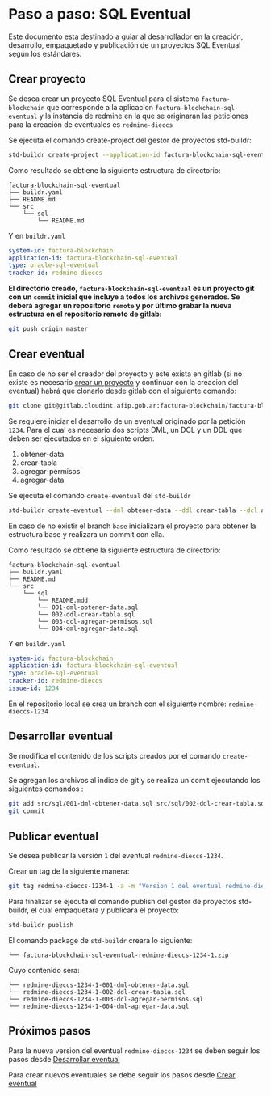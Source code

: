 # Paso a paso: SQL Eventual

Este documento esta destinado a guiar al desarrollador en la creación, desarrollo, empaquetado y publicación de un proyectos SQL Eventual según los estándares.

## Crear proyecto

Se desea crear un proyecto SQL Eventual para el sistema `factura-blockchain` que corresponde a la aplicacion `factura-blockchain-sql-eventual` y la instancia de redmine en la que se originaran las peticiones para la creación de eventuales es `redmine-dieccs`

Se ejecuta el comando create-project del gestor de proyectos std-buildr:

```bash
std-buildr create-project --application-id factura-blockchain-sql-eventual  --system-id factura-blockchain --type oracle-sql-eventual --tracker-id redmine-dieccs
```

Como resultado se obtiene la siguiente estructura de directorio:

```tree
factura-blockchain-sql-eventual
├── buildr.yaml
├── README.md
└── src
    └── sql
        └── README.md
```

Y en `buildr.yaml`

```yaml
system-id: factura-blockchain
application-id: factura-blockchain-sql-eventual
type: oracle-sql-eventual
tracker-id: redmine-dieccs
```

**El directorio creado, `factura-blockchain-sql-eventual` es un proyecto git con un `commit` inicial que incluye a todos los archivos generados.  Se deberá agregar un repositorio `remote` y por último grabar la nueva estructura en el repositorio remoto de gitlab:**

```bash
git push origin master
```

## Crear eventual

En caso de no ser el creador del proyecto y este exista en gitlab (si no existe es necesario [crear un proyecto](#Crear-proyecto) y continuar con la creacion del eventual) habrá que clonarlo desde gitlab con el siguiente comando:

```bash
git clone git@gitlab.cloudint.afip.gob.ar:factura-blockchain/factura-blockchain-sql-eventual.git
```

Se requiere iniciar el desarrollo de un eventual originado por la petición `1234`. Para el cual es necesario dos scripts DML, un DCL y un DDL que deben ser ejecutados en el siguiente orden:

1. obtener-data
2. crear-tabla
3. agregar-permisos
4. agregar-data

Se ejecuta el comando `create-eventual` del `std-buildr`

```bash
std-buildr create-eventual --dml obtener-data --ddl crear-tabla --dcl agregar-permisos --dml agregar-data -i 1234
```

En caso de no existir el branch `base` inicializara el proyecto para obtener la estructura base y realizara un commit con ella.

Como resultado se obtiene la siguiente estructura de directorio:

```tree
factura-blockchain-sql-eventual
├── buildr.yaml
├── README.md
└── src
    └── sql
        └── README.mdd
        └── 001-dml-obtener-data.sql
        └── 002-ddl-crear-tabla.sql
        └── 003-dcl-agregar-permisos.sql
        └── 004-dml-agregar-data.sql
```

Y en `buildr.yaml`

```yaml
system-id: factura-blockchain
application-id: factura-blockchain-sql-eventual
type: oracle-sql-eventual
tracker-id: redmine-dieccs
issue-id: 1234
```

En el repositorio local se crea un branch con el siguiente nombre: `redmine-dieccs-1234`

## Desarrollar eventual

Se modifica el contenido de los scripts creados por el comando `create-eventual`.

Se agregan los archivos al indice de git y se realiza un comit ejecutando los siguientes comandos :

```bash
git add src/sql/001-dml-obtener-data.sql src/sql/002-ddl-crear-tabla.sql src/sql/003-dcl-agregar-permisos.sql src/sql/004-dml-agregar-data.sql
git commit
```

## Publicar eventual

Se desea publicar la versión `1`  del eventual `redmine-dieccs-1234`.

Crear un tag de la siguiente manera:

```bash
git tag redmine-dieccs-1234-1 -a -m "Version 1 del eventual redmine-dieccs-1234"
```

Para finalizar se ejecuta el comando publish del gestor de proyectos std-buildr, el cual empaquetara y publicara el proyecto:

```bash
std-buildr publish
```

El comando package de `std-buildr` creara lo siguiente:

```tree
└── factura-blockchain-sql-eventual-redmine-dieccs-1234-1.zip
```

Cuyo contenido sera:

```tree
└── redmine-dieccs-1234-1-001-dml-obtener-data.sql
└── redmine-dieccs-1234-1-002-ddl-crear-tabla.sql
└── redmine-dieccs-1234-1-003-dcl-agregar-permisos.sql
└── redmine-dieccs-1234-1-004-dml-agregar-data.sql
```

## Próximos pasos

Para la nueva version del eventual `redmine-dieccs-1234` se deben seguir los pasos desde [Desarrollar eventual](#Desarrollar-eventual)

Para crear nuevos eventuales se debe seguir los pasos desde [Crear eventual](#Crear-eventual)
